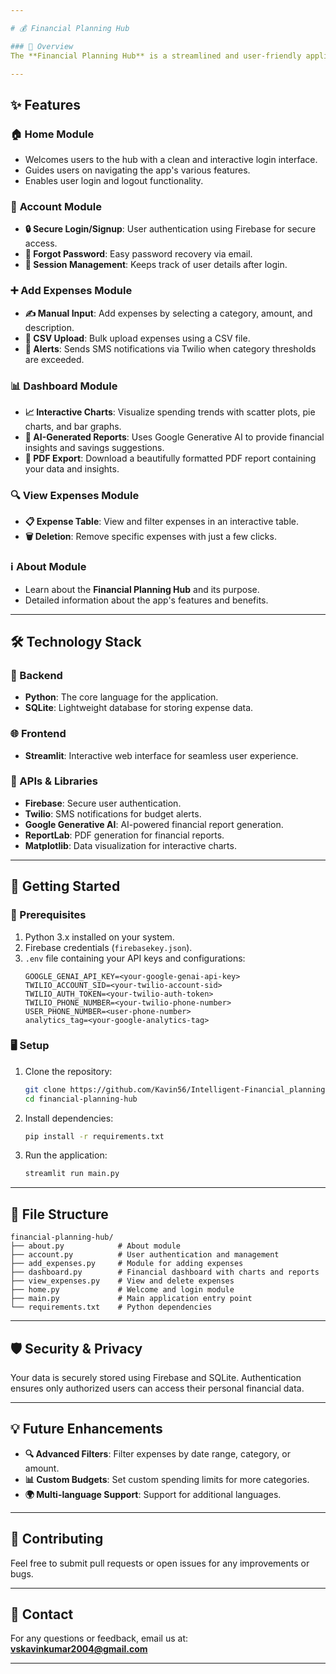 ```yaml
---

# 💰 Financial Planning Hub  

### 📜 Overview  
The **Financial Planning Hub** is a streamlined and user-friendly application designed to help you manage your finances effectively. From tracking expenses to generating insightful financial reports, this app is your all-in-one solution for financial planning.  

---
```


## ✨ Features  

### 🏠 **Home Module**  
- Welcomes users to the hub with a clean and interactive login interface.  
- Guides users on navigating the app's various features.  
- Enables user login and logout functionality.  

### 🧍 **Account Module**  
- **🔒 Secure Login/Signup**: User authentication using Firebase for secure access.  
- **🔑 Forgot Password**: Easy password recovery via email.  
- **👤 Session Management**: Keeps track of user details after login.  

### ➕ **Add Expenses Module**  
- **✍️ Manual Input**: Add expenses by selecting a category, amount, and description.  
- **📁 CSV Upload**: Bulk upload expenses using a CSV file.  
- **📢 Alerts**: Sends SMS notifications via Twilio when category thresholds are exceeded.  

### 📊 **Dashboard Module**  
- **📈 Interactive Charts**: Visualize spending trends with scatter plots, pie charts, and bar graphs.  
- **🧠 AI-Generated Reports**: Uses Google Generative AI to provide financial insights and savings suggestions.  
- **📄 PDF Export**: Download a beautifully formatted PDF report containing your data and insights.  

### 🔍 **View Expenses Module**  
- **📋 Expense Table**: View and filter expenses in an interactive table.  
- **🗑️ Deletion**: Remove specific expenses with just a few clicks.  

### ℹ️ **About Module**  
- Learn about the **Financial Planning Hub** and its purpose.  
- Detailed information about the app's features and benefits.  

---

## 🛠️ Technology Stack  

### 🐍 Backend  
- **Python**: The core language for the application.  
- **SQLite**: Lightweight database for storing expense data.  

### 🌐 Frontend  
- **Streamlit**: Interactive web interface for seamless user experience.  

### 🤖 APIs & Libraries  
- **Firebase**: Secure user authentication.  
- **Twilio**: SMS notifications for budget alerts.  
- **Google Generative AI**: AI-powered financial report generation.  
- **ReportLab**: PDF generation for financial reports.  
- **Matplotlib**: Data visualization for interactive charts.  

---

## 🚀 Getting Started  

### 🔧 Prerequisites  
1. Python 3.x installed on your system.  
2. Firebase credentials (`firebasekey.json`).  
3. `.env` file containing your API keys and configurations:  
   ```plaintext
   GOOGLE_GENAI_API_KEY=<your-google-genai-api-key>
   TWILIO_ACCOUNT_SID=<your-twilio-account-sid>
   TWILIO_AUTH_TOKEN=<your-twilio-auth-token>
   TWILIO_PHONE_NUMBER=<your-twilio-phone-number>
   USER_PHONE_NUMBER=<user-phone-number>
   analytics_tag=<your-google-analytics-tag>
   ```  

### 🖥️ Setup  
1. Clone the repository:  
   ```bash
   git clone https://github.com/Kavin56/Intelligent-Financial_planning-Hub.git
   cd financial-planning-hub
   ```  
2. Install dependencies:  
   ```bash
   pip install -r requirements.txt
   ```  
3. Run the application:  
   ```bash
   streamlit run main.py
   ```  

---

## 📂 File Structure  

```plaintext
financial-planning-hub/
├── about.py            # About module
├── account.py          # User authentication and management
├── add_expenses.py     # Module for adding expenses
├── dashboard.py        # Financial dashboard with charts and reports
├── view_expenses.py    # View and delete expenses
├── home.py             # Welcome and login module
├── main.py             # Main application entry point
└── requirements.txt    # Python dependencies
```  

---

## 🛡️ Security & Privacy  
Your data is securely stored using Firebase and SQLite. Authentication ensures only authorized users can access their personal financial data.  

---

## 💡 Future Enhancements  
- **🔍 Advanced Filters**: Filter expenses by date range, category, or amount.  
- **📊 Custom Budgets**: Set custom spending limits for more categories.  
- **🌍 Multi-language Support**: Support for additional languages.  

---

## 🤝 Contributing  
Feel free to submit pull requests or open issues for any improvements or bugs.  

---

## 📧 Contact  
For any questions or feedback, email us at: **vskavinkumar2004@gmail.com**  

---  
